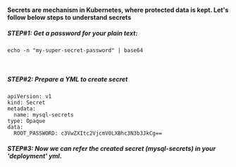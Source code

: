 #### Secrets are mechanism in Kubernetes, where protected data is kept. Let's follow below steps to understand secrets

##### STEP#1: Get a password for your plain text: 
```
echo -n "my-super-secret-password" | base64
```
</br>

##### STEP#2:  Prepare a YML to create secret


    apiVersion: v1
    kind: Secret
    metadata:
      name: mysql-secrets
    type: Opaque
    data:
      ROOT_PASSWORD: c3VwZXItc2VjcmV0LXBhc3N3b3JkCg==


##### STEP#3:  Now we can refer the created secret (mysql-secrets) in your 'deployment' yml. 
